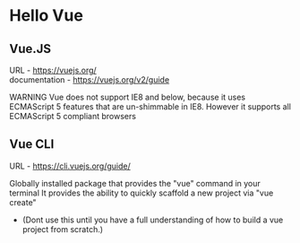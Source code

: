 # Hello Vue

## Vue.JS
URL - https://vuejs.org/  
documentation - https://vuejs.org/v2/guide

WARNING 
Vue does not support IE8 and below, because it uses ECMAScript 5 features that are un-shimmable in IE8. However it supports all ECMAScript 5 compliant browsers

## Vue CLI 
URL - https://cli.vuejs.org/guide/

Globally installed package that provides the "vue" command in your terminal
It provides the ability to quickly scaffold a new project via "vue create"
- (Dont use this until you have a full understanding of how to build a vue project from scratch.)



